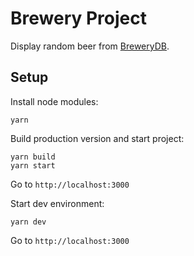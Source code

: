 # Brewery Project

Display random beer from [BreweryDB](https://www.brewerydb.com/developers). 

## Setup

Install node modules:
```
yarn 
```

Build production version and start project:
```
yarn build
yarn start
```
Go to `http://localhost:3000`

Start dev environment:
```
yarn dev
```
Go to `http://localhost:3000`
